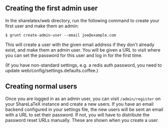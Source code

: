 ## Creating the first admin user

In the sharelatex/web directory, run the following command to create your first user and make them an admin:

```
$ grunt create-admin-user --email joe@example.com
```

This will create a user with the given email address if they don't already exist, and make them an admin user. You will be given a URL to visit where you can set the password for this user and log in for the first time.

(If you have non-standard settings, e.g. a redis auth password, you need to update web/config/settings.defaults.coffee.)

## Creating normal users

Once you are logged in as an admin user, you can visit `/admin/register` on your ShareLaTeX instance and create a new users. If you have an email backend configured in your settings file, the new users will be sent an email with a URL to set their password. If not, you will have to distribute the password reset URLs manually. These are shown when you create a user.